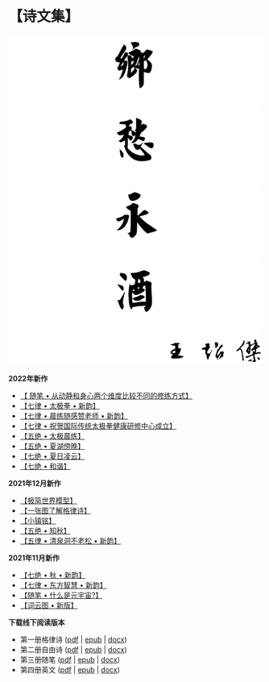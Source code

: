 # 【诗文集】

![乡](_static/images/xiang.PNG)
![愁](_static/images/chou.PNG)
![永](_static/images/yong.PNG)
![酒](_static/images/jiu.PNG)
![作者王超杰](_static/images/signature.PNG)

**2022年新作**

- [【 随笔 • 从动静和身心两个维度比较不同的修练方式】](03_proses/04_health/22.md)
- [【七律 • 太极拳 • 新韵】](01_classic_poems/04_qi_lv/19.md)
- [【七律 • 晨练随感赞老师 • 新韵】](01_classic_poems/04_qi_lv/21.md)
- [【七律 • 祝贺国际传统太极拳健康研修中心成立】](01_classic_poems/04_qi_lv/20.md)
- [【五绝 • 太极晨练】](01_classic_poems/01_wu_jue/48.md)
- [【五绝 • 夏湖傍晚】](01_classic_poems/01_wu_jue/49.md)
- [【七绝 • 夏日凌云】](01_classic_poems/03_qi_jue/42.md)
- [【七绝 • 和谐】](01_classic_poems/03_qi_jue/43.md)

**2021年12月新作**

- [【极简世界模型】](03_proses/01_politics/30.md)
- [【一张图了解格律诗】](03_proses/07_poetry/12.md)
- [【小镇铭】](003_xiao_zhen.md)
- [【五绝 • 知秋】](01_classic_poems/01_wu_jue/46.md)
- [【五律 • 清泉洞不老松 • 新韵】](01_classic_poems/02_wu_lv/11.md)

**2021年11月新作**

- [【七绝 • 秋 • 新韵】](01_classic_poems/03_qi_jue/41.md)
- [【七律 • 东方智慧 • 新韵】](01_classic_poems/04_qi_lv/18.md)
- [【随笔 • 什么是元宇宙?】](03_proses/01_politics/35.md)
- [【词云图 • 新版】](006_word_cloud.md)

**下载线下阅读版本**

- 第一册格律诗 ([pdf](https://www.wcj365.xyz/offline/01_classic_poems.pdf) | [epub](https://www.wcj365.xyz/offline/01_classic_poems.epub) | [docx](https://www.wcj365.xyz/offline/01_classic_poems.docx))
- 第二册自由诗 ([pdf](https://www.wcj365.xyz/offline/02_modern_poems.pdf) | [epub](https://www.wcj365.xyz/offline/02_modern_poems.epub) | [docx](https://www.wcj365.xyz/offline/02_modern_poems.docx))
- 第三册随笔 ([pdf](https://www.wcj365.xyz/offline/03_proses.pdf) | [epub](https://www.wcj365.xyz/offline/03_proses.epub) | [docx](https://www.wcj365.xyz/offline/03_proses.docx))
- 第四册英文 ([pdf](https://www.wcj365.xyz/offline/04_english.pdf) | [epub](https://www.wcj365.xyz/offline/04_english.epub) | [docx](https://www.wcj365.xyz/offline/04_english.docx))
